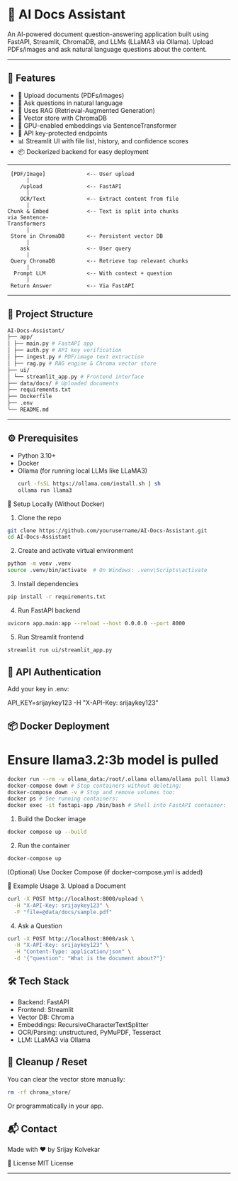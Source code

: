 
# 🧠 AI Docs Assistant

An AI-powered document question-answering application built using FastAPI, Streamlit, ChromaDB, and LLMs (LLaMA3 via Ollama). Upload PDFs/images and ask natural language questions about the content.

---

## 🚀 Features

- 📄 Upload documents (PDFs/images)
- 🤖 Ask questions in natural language
- 🧠 Uses RAG (Retrieval-Augmented Generation)
- 💾 Vector store with ChromaDB
- 🧰 GPU-enabled embeddings via SentenceTransformer
- 🔐 API key-protected endpoints
- 📊 Streamlit UI with file list, history, and confidence scores
- 📦 Dockerized backend for easy deployment

---
     [PDF/Image]             <-- User upload
          |
        /upload              <-- FastAPI
          |
        OCR/Text             <-- Extract content from file
          |
    Chunk & Embed            <-- Text is split into chunks
    via Sentence-    
    Transformers     
          |
     Store in ChromaDB       <-- Persistent vector DB
          |
        ask                  <-- User query
          |
     Query ChromaDB          <-- Retrieve top relevant chunks
          |
      Prompt LLM             <-- With context + question
          |
     Return Answer           <-- Via FastAPI
---

## 📂 Project Structure
```bash
AI-Docs-Assistant/
├── app/
│ ├── main.py # FastAPI app
│ ├── auth.py # API key verification
│ ├── ingest.py # PDF/image text extraction
│ ├── rag.py # RAG engine & Chroma vector store
├── ui/
│ └── streamlit_app.py # Frontend interface
├── data/docs/ # Uploaded documents
├── requirements.txt
├── Dockerfile
├── .env
└── README.md
```
---

## ⚙️ Prerequisites

- Python 3.10+
- Docker
- Ollama (for running local LLMs like LLaMA3)
  ```bash
  curl -fsSL https://ollama.com/install.sh | sh
  ollama run llama3
  ```

🧪 Setup Locally (Without Docker)
1. Clone the repo
```bash
git clone https://github.com/yourusername/AI-Docs-Assistant.git
cd AI-Docs-Assistant
```
2. Create and activate virtual environment
```bash
python -m venv .venv
source .venv/bin/activate  # On Windows: .venv\Scripts\activate
```
3. Install dependencies
```bash
pip install -r requirements.txt
```
4. Run FastAPI backend
```bash
uvicorn app.main:app --reload --host 0.0.0.0 --port 8000
```
5. Run Streamlit frontend
```bash
streamlit run ui/streamlit_app.py
```


## 🔐 API Authentication
Add your key in .env:

API_KEY=srijaykey123
-H "X-API-Key: srijaykey123"


## 📦 Docker Deployment

# Ensure llama3.2:3b model is pulled
```bash
docker run --rm -v ollama_data:/root/.ollama ollama/ollama pull llama3.2:3b
docker-compose down # Stop containers without deleting:
docker-compose down -v # Stop and remove volumes too:
docker ps # See running containers:
docker exec -it fastapi-app /bin/bash # Shell into FastAPI container:
```


1. Build the Docker image
```bash
docker compose up --build
```
2. Run the container
```bash
docker-compose up
```
(Optional) Use Docker Compose (if docker-compose.yml is added)

🧠 Example Usage
3. Upload a Document
```bash
curl -X POST http://localhost:8000/upload \
  -H "X-API-Key: srijaykey123" \
  -F "file=@data/docs/sample.pdf"
```
4. Ask a Question
```bash
curl -X POST http://localhost:8000/ask \
  -H "X-API-Key: srijaykey123" \
  -H "Content-Type: application/json" \
  -d '{"question": "What is the document about?"}'
```

## 🛠 Tech Stack
- Backend: FastAPI
- Frontend: Streamlit
- Vector DB: Chroma
- Embeddings: RecursiveCharacterTextSplitter
- OCR/Parsing: unstructured, PyMuPDF, Tesseract
- LLM: LLaMA3 via Ollama


## 🧹 Cleanup / Reset
You can clear the vector store manually:
```bash
rm -rf chroma_store/
```
Or programmatically in your app.


## 📬 Contact
Made with ❤️ by Srijay Kolvekar

📄 License
MIT License

---
